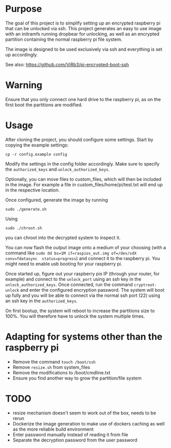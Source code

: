 # Purpose
The goal of this project is to simplify setting up an encrypted raspberry pi that can be unlocked via ssh. This project generates an easy to use image with an initramfs running dropbear for unlocking, as well as an encrypted partition containing the normal raspberry pi file system.

The image is designed to be used exclusively via ssh and everything is set up accordingly.

See also: https://github.com/ViRb3/pi-encrypted-boot-ssh

# Warning
Ensure that you only connect one hard drive to the raspberry pi, as on the first boot the partitions are modified.

# Usage
After cloning the project, you should configure some settings. Start by copying the example settings:
```
cp -r config.example config
```

Modify the settings in the config folder accordingly. Make sure to specify the `authorized_keys` and `unlock_authorized_keys`.

Optionally, you can move files to custom_files, which will then be included in the image. For example a file in custom_files/home/pi/test.txt will end up in the respective location.

Once configured, generate the image by running
```
sudo ./generate.sh
```

Using
```
sudo ./chroot.sh
```
you can chroot into the decrypted system to inspect it.

You can now flash the output image onto a medium of your choosing (with a command like `sudo dd bs=1M if=raspios_out.img of=/dev/sdX conv=fdatasync  status=progress`) and connect it to the raspberry pi. You might need to enable usb booting for your raspberry pi.

Once started up, figure out your raspberry pis IP (through your router, for example) and connect to the `unlock_port` using an ssh key in the `unlock_authorized_keys`. Once connected, run the command `cryptroot-unlock` and enter the configured encryption password. The system will boot up fully and you will be able to connect via the normal ssh port (22) using an ssh key in the `authorized_keys`.

On first bootup, the system will reboot to increase the partitions size to 100%. You will therefore have to unlock the system multiple times.

# Adapting for systems other than the raspberry pi
* Remove the command `touch /boot/ssh`
* Remove `resize.sh` from system_files
* Remove the modifications to /boot/cmdline.txt
* Ensure you find another way to grow the partition/file system

# TODO
* resize mechanism doesn't seem to work out of the box, needs to be rerun
* Dockerize the image generation to make use of dockers caching as well as the more reliable build environment
* Enter password manually instead of reading it from file
* Separate the decryption password from the user password
